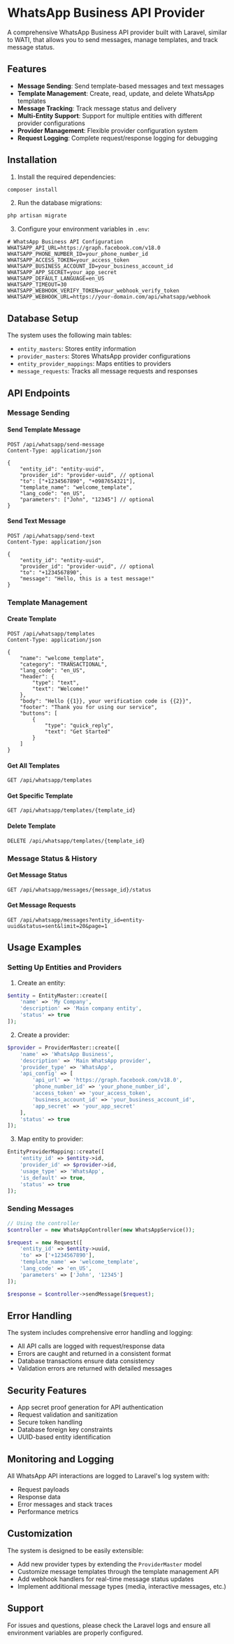 # WhatsApp Business API Provider

A comprehensive WhatsApp Business API provider built with Laravel, similar to WATI, that allows you to send messages, manage templates, and track message status.

## Features

-   **Message Sending**: Send template-based messages and text messages
-   **Template Management**: Create, read, update, and delete WhatsApp templates
-   **Message Tracking**: Track message status and delivery
-   **Multi-Entity Support**: Support for multiple entities with different provider configurations
-   **Provider Management**: Flexible provider configuration system
-   **Request Logging**: Complete request/response logging for debugging

## Installation

1. Install the required dependencies:

```bash
composer install
```

2. Run the database migrations:

```bash
php artisan migrate
```

3. Configure your environment variables in `.env`:

```env
# WhatsApp Business API Configuration
WHATSAPP_API_URL=https://graph.facebook.com/v18.0
WHATSAPP_PHONE_NUMBER_ID=your_phone_number_id
WHATSAPP_ACCESS_TOKEN=your_access_token
WHATSAPP_BUSINESS_ACCOUNT_ID=your_business_account_id
WHATSAPP_APP_SECRET=your_app_secret
WHATSAPP_DEFAULT_LANGUAGE=en_US
WHATSAPP_TIMEOUT=30
WHATSAPP_WEBHOOK_VERIFY_TOKEN=your_webhook_verify_token
WHATSAPP_WEBHOOK_URL=https://your-domain.com/api/whatsapp/webhook
```

## Database Setup

The system uses the following main tables:

-   `entity_masters`: Stores entity information
-   `provider_masters`: Stores WhatsApp provider configurations
-   `entity_provider_mappings`: Maps entities to providers
-   `message_requests`: Tracks all message requests and responses

## API Endpoints

### Message Sending

#### Send Template Message

```http
POST /api/whatsapp/send-message
Content-Type: application/json

{
    "entity_id": "entity-uuid",
    "provider_id": "provider-uuid", // optional
    "to": ["+1234567890", "+0987654321"],
    "template_name": "welcome_template",
    "lang_code": "en_US",
    "parameters": ["John", "12345"] // optional
}
```

#### Send Text Message

```http
POST /api/whatsapp/send-text
Content-Type: application/json

{
    "entity_id": "entity-uuid",
    "provider_id": "provider-uuid", // optional
    "to": "+1234567890",
    "message": "Hello, this is a test message!"
}
```

### Template Management

#### Create Template

```http
POST /api/whatsapp/templates
Content-Type: application/json

{
    "name": "welcome_template",
    "category": "TRANSACTIONAL",
    "lang_code": "en_US",
    "header": {
        "type": "text",
        "text": "Welcome!"
    },
    "body": "Hello {{1}}, your verification code is {{2}}",
    "footer": "Thank you for using our service",
    "buttons": [
        {
            "type": "quick_reply",
            "text": "Get Started"
        }
    ]
}
```

#### Get All Templates

```http
GET /api/whatsapp/templates
```

#### Get Specific Template

```http
GET /api/whatsapp/templates/{template_id}
```

#### Delete Template

```http
DELETE /api/whatsapp/templates/{template_id}
```

### Message Status & History

#### Get Message Status

```http
GET /api/whatsapp/messages/{message_id}/status
```

#### Get Message Requests

```http
GET /api/whatsapp/messages?entity_id=entity-uuid&status=sent&limit=20&page=1
```

## Usage Examples

### Setting Up Entities and Providers

1. Create an entity:

```php
$entity = EntityMaster::create([
    'name' => 'My Company',
    'description' => 'Main company entity',
    'status' => true
]);
```

2. Create a provider:

```php
$provider = ProviderMaster::create([
    'name' => 'WhatsApp Business',
    'description' => 'Main WhatsApp provider',
    'provider_type' => 'WhatsApp',
    'api_config' => [
        'api_url' => 'https://graph.facebook.com/v18.0',
        'phone_number_id' => 'your_phone_number_id',
        'access_token' => 'your_access_token',
        'business_account_id' => 'your_business_account_id',
        'app_secret' => 'your_app_secret'
    ],
    'status' => true
]);
```

3. Map entity to provider:

```php
EntityProviderMapping::create([
    'entity_id' => $entity->id,
    'provider_id' => $provider->id,
    'usage_type' => 'WhatsApp',
    'is_default' => true,
    'status' => true
]);
```

### Sending Messages

```php
// Using the controller
$controller = new WhatsAppController(new WhatsAppService());

$request = new Request([
    'entity_id' => $entity->uuid,
    'to' => ['+1234567890'],
    'template_name' => 'welcome_template',
    'lang_code' => 'en_US',
    'parameters' => ['John', '12345']
]);

$response = $controller->sendMessage($request);
```

## Error Handling

The system includes comprehensive error handling and logging:

-   All API calls are logged with request/response data
-   Errors are caught and returned in a consistent format
-   Database transactions ensure data consistency
-   Validation errors are returned with detailed messages

## Security Features

-   App secret proof generation for API authentication
-   Request validation and sanitization
-   Secure token handling
-   Database foreign key constraints
-   UUID-based entity identification

## Monitoring and Logging

All WhatsApp API interactions are logged to Laravel's log system with:

-   Request payloads
-   Response data
-   Error messages and stack traces
-   Performance metrics

## Customization

The system is designed to be easily extensible:

-   Add new provider types by extending the `ProviderMaster` model
-   Customize message templates through the template management API
-   Add webhook handlers for real-time message status updates
-   Implement additional message types (media, interactive messages, etc.)

## Support

For issues and questions, please check the Laravel logs and ensure all environment variables are properly configured.
